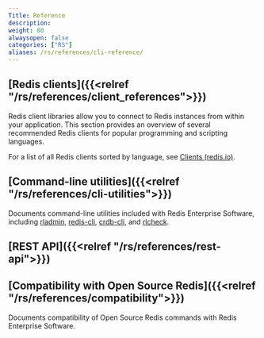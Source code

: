 ```yaml
---
Title: Reference
description:
weight: 80
alwaysopen: false
categories: ["RS"]
aliases: /rs/references/cli-reference/
---
```


## [Redis clients]({{<relref "/rs/references/client_references">}})

Redis client libraries allow you to connect to Redis instances from within your application. This section provides an overview of several recommended Redis clients for popular programming and scripting languages.

For a list of all Redis clients sorted by language, see [Clients (redis.io)](https://redis.io/resources/clients/).

## [Command-line utilities]({{<relref "/rs/references/cli-utilities">}})

Documents command-line utilities included with Redis Enterprise Software, including [rladmin](), [redis-cli](), [crdb-cli](), and [rlcheck]().

## [REST API]({{<relref "/rs/references/rest-api">}})

## [Compatibility with Open Source Redis]({{<relref "/rs/references/compatibility">}}) 

Documents compatibility of Open Source Redis commands with Redis Enterprise Software.
